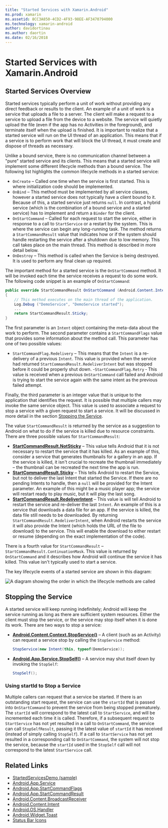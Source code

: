 ```yaml
---
title: "Started Services with Xamarin.Android"
ms.prod: xamarin
ms.assetid: 8CC3A850-4CD2-4F93-98EE-AF3470794000
ms.technology: xamarin-android
author: davidortinau
ms.author: daortin
ms.date: 02/16/2018
---
```


# Started Services with Xamarin.Android

## Started Services Overview

Started services typically perform a unit of work without providing any direct feedback or results to the client. An example of a unit of work is a service that uploads a file to a server. The client will make a request to a service to upload a file from the device to a website. The service will quietly upload the file (even if the app has no Activities in the foreground), and terminate itself when the upload is finished. It is important to realize that a started service will run on the UI thread of an application. This means that if a service is to perform work that will block the UI thread, it must create and dispose of threads as necessary.

Unlike a bound service, there is no communication channel between a "pure" started service and its clients. This means that a started service will implement some different lifecycle methods than a bound service. The following list highlights the common lifecycle methods in a started service:

- `OnCreate` &ndash; Called one time when the service is first started. This is where initialization code should be implemented.
- `OnBind` &ndash; This method must be implemented by all service classes, however a started service does not typically have a client bound to it. Because of this, a started service just returns `null`. In contrast, a hybrid service (which is the combination of a bound service and a started service) has to implement and return a `Binder` for the client.
- `OnStartCommand` &ndash; Called for each request to start the service, either in response to a call to `StartService` or a restart by the system. This is where the service can begin any long-running task. The method returns a  `StartCommandResult` value that indicates how or if the system should handle restarting the service after a shutdown due to low memory. This call takes place on the main thread. This method is described in more detail below.
- `OnDestroy` &ndash; This method is called when the Service is being destroyed. It is used to perform any final clean up required.

The important method for a started service is the `OnStartCommand` method. It will be invoked each time the service receives a request to do some work. The following code snippet is an example of `OnStartCommand`:

```csharp
public override StartCommandResult OnStartCommand (Android.Content.Intent intent, StartCommandFlags flags, int startId)
{
    // This method executes on the main thread of the application.
    Log.Debug ("DemoService", "DemoService started");
    ...
    return StartCommandResult.Sticky;
}
```

The first parameter is an `Intent` object containing the meta-data about the work to perform. The second parameter contains a `StartCommandFlags` value that provides some information about the method call. This parameter has one of two possible values:

- `StartCommandFlag.Redelivery` &ndash; This means that the `Intent` is a re-delivery of a previous `Intent`. This value is provided when the service had returned `StartCommandResult.RedeliverIntent` but was stopped before it could be properly shut down.
-`StartCommandFlag.Retry` &dash; This value is received when a previous `OnStartCommand` call failed and Android is trying to start the service again with the same intent as the previous failed attempt.

Finally, the third parameter is an integer value that is unique to the application that identifies the request. It is possible that multiple callers may invoke the same service object. This value is used to associate a request to stop a service with a given request to start a service. It will be discussed in more detail in the section [Stopping the Service](#Stopping_the_Service).

The value `StartCommandResult` is returned by the service as a suggestion to Android on what to do if the service is killed due to resource constraints. There are three possible values for `StartCommandResult`:

- **[StartCommandResult.NotSticky](xref:Android.App.StartCommandResult.NotSticky)** &ndash; This value tells Android that it is not necessary to restart the service that it has killed. As an example of this, consider a service that generates thumbnails for a gallery in an app. If the service is killed, it isn't crucial to recreate the thumbnail immediately &ndash; the thumbnail can be recreated the next time the app is run.
- **[StartCommandResult.Sticky](xref:Android.App.StartCommandResult.Sticky)** &ndash; This tells Android to restart the Service, but not to deliver the last Intent that started the Service. If there are no pending Intents to handle, then a `null` will be provided for the Intent parameter. An example of this might be a music player app; the service will restart ready to play music, but it will play the last song.
- **[StartCommandResult.RedeliverIntent](xref:Android.App.StartCommandResult.RedeliverIntent)** &ndash; This value is will tell Android to restart the service and re-deliver the last `Intent`. An example of this is a service that downloads a data file for an app. If the service is killed, the data file still needs to be downloaded. By returning `StartCommandResult.RedeliverIntent`, when Android restarts the service it will also provide the Intent (which holds the URL of the file to download) to the service. This will enable the download to either restart or resume (depending on the exact implementation of the code).

There is a fourth value for `StartCommandResult` &ndash; `StartCommandResult.ContinuationMask`. This value is returned by `OnStartCommand` and it describes how Android will continue the service it has killed. This value isn't typically used to start a service.

The key lifecycle events of a started service are shown in this diagram:

![A diagram showing the order in which the lifecycle methods are called](started-services-images/started-service-01.png "A diagram showing the order in which the lifecycle methods are called.")

<a name="Stopping_the_Service" />

## Stopping the Service

A started service will keep running indefinitely; Android will keep the service running as long as there are sufficient system resources. Either the client must stop the service, or the service may stop itself when it is done its work. There are two ways to stop a service:

- **[Android.Content.Context.StopService()](xref:Android.Content.Context.StopService*)** &ndash; A client (such as an Activity) can request a service stop by calling the `StopService` method:

    ```csharp
    StopService(new Intent(this, typeof(DemoService));
    ```

- **[Android.App.Service.StopSelf()](xref:Android.App.Service.StopSelf*)** &ndash; A service may shut itself down by invoking the `StopSelf`:

    ```csharp
    StopSelf();
    ```

### Using startId to Stop a Service

Multiple callers can request that a service be started. If there is an outstanding start request, the service can use the `startId` that is passed into `OnStartCommand` to prevent the service from being stopped prematurely. The `startId` will correspond to the latest call to `StartService`, and will be incremented each time it is called. Therefore, if a subsequent request to `StartService` has not yet resulted in a call to `OnStartCommand`, the service can call `StopSelfResult`, passing it the latest value of `startId` it has received (instead of simply calling `StopSelf`). If a call to `StartService` has not yet resulted in a corresponding call to `OnStartCommand`, the system will not stop the service, because the `startId` used in the `StopSelf` call will not correspond to the latest `StartService` call.

## Related Links

- [StartedServicesDemo (sample)](https://docs.microsoft.com/samples/xamarin/monodroid-samples/applicationfundamentals-servicesamples-startedservicesdemo)
- [Android.App.Service](xref:Android.App.Service)
- [Android.App.StartCommandFlags](xref:Android.App.StartCommandFlags)
- [Android.App.StartCommandResult](xref:Android.App.StartCommandResult)
- [Android.Content.BroadcastReceiver](xref:Android.Content.BroadcastReceiver)
- [Android.Content.Intent](xref:Android.Content.Intent)
- [Android.OS.Handler](xref:Android.OS.Handler)
- [Android.Widget.Toast](xref:Android.Widget.Toast)
- [Status Bar Icons](https://developer.android.com/guide/practices/ui_guidelines/icon_design_status_bar.html)
